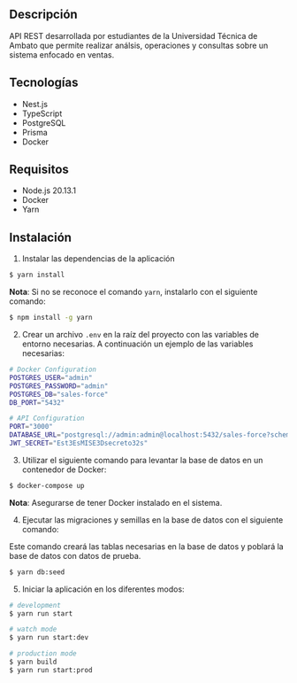 ## Descripción

API REST desarrollada por estudiantes de la Universidad Técnica de Ambato que permite realizar análsis, operaciones y consultas sobre un sistema enfocado en ventas.

## Tecnologías

- Nest.js
- TypeScript
- PostgreSQL
- Prisma
- Docker

## Requisitos

- Node.js 20.13.1
- Docker
- Yarn

## Instalación

1. Instalar las dependencias de la aplicación

```bash
$ yarn install
```

**Nota**: Si no se reconoce el comando `yarn`, instalarlo con el siguiente comando:

```bash
$ npm install -g yarn
```

2. Crear un archivo `.env` en la raíz del proyecto con las variables de entorno necesarias. A continuación un ejemplo de las variables necesarias:

```bash
# Docker Configuration
POSTGRES_USER="admin"
POSTGRES_PASSWORD="admin"
POSTGRES_DB="sales-force"
DB_PORT="5432"

# API Configuration
PORT="3000"
DATABASE_URL="postgresql://admin:admin@localhost:5432/sales-force?schema=public"
JWT_SECRET="Est3EsMISE3Dsecreto32s"
```

3. Utilizar el siguiente comando para levantar la base de datos en un contenedor de Docker:

```bash
$ docker-compose up
```

**Nota**: Asegurarse de tener Docker instalado en el sistema.

4. Ejecutar las migraciones y semillas en la base de datos con el siguiente comando:

Este comando creará las tablas necesarias en la base de datos y poblará la base de datos con datos de prueba.

```bash
$ yarn db:seed
```

5. Iniciar la aplicación en los diferentes modos:

```bash
# development
$ yarn run start

# watch mode
$ yarn run start:dev

# production mode
$ yarn build
$ yarn run start:prod
```
